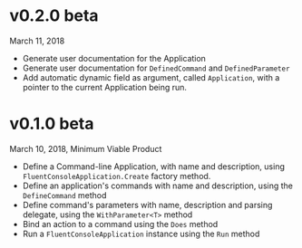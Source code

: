 # v0.2.0 beta
March 11, 2018
- Generate user documentation for the Application
- Generate user documentation for `DefinedCommand` and `DefinedParameter`
- Add automatic dynamic field as argument, called `Application`, with a
  pointer to the current Application being run.

# v0.1.0 beta
March 10, 2018, Minimum Viable Product
- Define a Command-line Application, with name and description, using `FluentConsoleApplication.Create` factory method.
- Define an application's commands with name and description, using the `DefineCommand` method
- Define command's parameters with name, description and parsing delegate, using the `WithParameter<T>` method
- Bind an action to a command using the `Does` method
- Run a `FluentConsoleApplication` instance using the `Run` method
